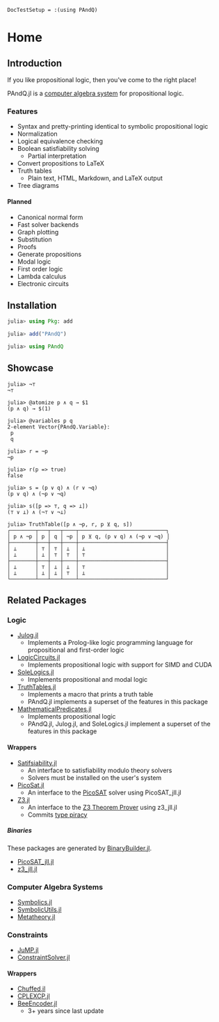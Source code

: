 
```@meta
DocTestSetup = :(using PAndQ)
```

# Home

## Introduction

If you like propositional logic, then you've come to the right place!

PAndQ.jl is a [computer algebra system](https://en.wikipedia.org/wiki/Computer_algebra_system) for propositional logic.

### Features

- Syntax and pretty-printing identical to symbolic propositional logic
- Normalization
- Logical equivalence checking
- Boolean satisfiability solving
    - Partial interpretation
- Convert propositions to LaTeX
- Truth tables
    - Plain text, HTML, Markdown, and LaTeX output
- Tree diagrams

#### Planned

- Canonical normal form
- Fast solver backends
- Graph plotting
- Substitution
- Proofs
- Generate propositions
- Modal logic
- First order logic
- Lambda calculus
- Electronic circuits

## Installation

```julia
julia> using Pkg: add

julia> add("PAndQ")

julia> using PAndQ
```

## Showcase

```jldoctest
julia> ¬⊤
¬⊤

julia> @atomize p ∧ q → $1
(p ∧ q) → $(1)

julia> @variables p q
2-element Vector{PAndQ.Variable}:
 p
 q

julia> r = ¬p
¬p

julia> r(p => true)
false

julia> s = (p ∨ q) ∧ (r ∨ ¬q)
(p ∨ q) ∧ (¬p ∨ ¬q)

julia> s([p => ⊤, q => ⊥])
(⊤ ∨ ⊥) ∧ (¬⊤ ∨ ¬⊥)

julia> TruthTable([p ∧ ¬p, r, p ⊻ q, s])
┌────────┬───┬───┬────┬────────────────────────────┐
│ p ∧ ¬p │ p │ q │ ¬p │ p ⊻ q, (p ∨ q) ∧ (¬p ∨ ¬q) │
├────────┼───┼───┼────┼────────────────────────────┤
│ ⊥      │ ⊤ │ ⊤ │ ⊥  │ ⊥                          │
│ ⊥      │ ⊥ │ ⊤ │ ⊤  │ ⊤                          │
├────────┼───┼───┼────┼────────────────────────────┤
│ ⊥      │ ⊤ │ ⊥ │ ⊥  │ ⊤                          │
│ ⊥      │ ⊥ │ ⊥ │ ⊤  │ ⊥                          │
└────────┴───┴───┴────┴────────────────────────────┘
```

## Related Packages

### Logic

- [Julog.jl](https://github.com/ztangent/Julog.jl)
    - Implements a Prolog-like logic programming language for propositional and first-order logic
- [LogicCircuits.jl](https://github.com/Juice-jl/LogicCircuits.jl)
    - Implements propositional logic with support for SIMD and CUDA
- [SoleLogics.jl](https://github.com/aclai-lab/SoleLogics.jl)
    - Implements propositional and modal logic
- [TruthTables.jl](https://github.com/eliascarv/TruthTables.jl)
    - Implements a macro that prints a truth table
    - PAndQ.jl implements a superset of the features in this package
- [MathematicalPredicates.jl](https://github.com/JuliaReach/MathematicalPredicates.jl)
    - Implements propositional logic
    - PAndQ.jl, Julog.jl, and SoleLogics.jl implement a superset of the features in this package

#### Wrappers

- [Satifsiability.jl](https://github.com/elsoroka/Satisfiability.jl)
    - An interface to satisfiability modulo theory solvers
    - Solvers must be installed on the user's system
- [PicoSat.jl](https://github.com/sisl/PicoSAT.jl)
    - An interface to the [PicoSAT](https://fmv.jku.at/picosat/) solver using PicoSAT_jll.jl
- [Z3.jl](https://github.com/ahumenberger/Z3.jl)
    - An interface to the [Z3 Theorem Prover](https://github.com/Z3Prover/z3) using z3_jll.jl
    - Commits [type piracy](https://docs.julialang.org/en/v1/manual/style-guide/#Avoid-type-piracy)

##### Binaries

These packages are generated by [BinaryBuilder.jl](https://github.com/JuliaPackaging/BinaryBuilder.jl).

- [PicoSAT_jll.jl](https://github.com/JuliaBinaryWrappers/PicoSAT_jll.jl)
- [z3_jll.jl](https://github.com/JuliaBinaryWrappers/z3_jll.jl)

### Computer Algebra Systems

- [Symbolics.jl](https://github.com/JuliaSymbolics/Symbolics.jl)
- [SymbolicUtils.jl](https://github.com/JuliaSymbolics/SymbolicUtils.jl)
- [Metatheory.jl](https://github.com/JuliaSymbolics/Metatheory.jl)

### Constraints

- [JuMP.jl](https://github.com/jump-dev/JuMP.jl)
- [ConstraintSolver.jl](https://github.com/Wikunia/ConstraintSolver.jl)

#### Wrappers

- [Chuffed.jl](https://github.com/JuliaConstraints/Chuffed.jl)
- [CPLEXCP.jl](https://github.com/JuliaConstraints/CPLEXCP.jl)
- [BeeEncoder.jl](https://github.com/newptcai/BeeEncoder.jl)
    - 3+ years since last update